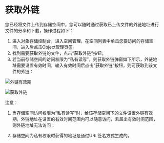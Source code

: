 # 获取外链

您已经将文件上传到存储空间中，您可以随时通过获取已上传文件的外链地址进行文件的分享和下载，操作过程如下：

1. 进入对象存储控制台，进入空间管理，在空间列表中单击您要访问的存储空间，进入后点击Object管理页签。
2. 找到需要获取外链的文件，点击“获取外链”按钮。
3. 若当前存储空间的访问权限为“私有读写”，则获取外链弹窗如下所示，外链地址需要设置有效时间，输入有效时间后点击“获取外链”按钮，则可获取到该文件的外链：

![外链有效期](../../../../../image/Object-Storage-Service/OSS-049.png)

![获取外链](../../../../../image/Object-Storage-Service/OSS-050.png)

注意：

1. 当存储空间访问权限为“私有读写”时，给该存储空间下的文件设置外链有效期，外链地址在设置的有效时间范围内可以随意访问，若超出有效时间范围，则外链地址无法访问；

2. 存储空间为私有权限时获得的地址是通过URL签名方式生成的。
